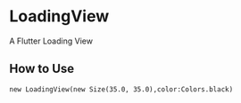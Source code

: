 # LoadingView

A Flutter Loading View

## How to Use

``` 
new LoadingView(new Size(35.0, 35.0),color:Colors.black)
```


